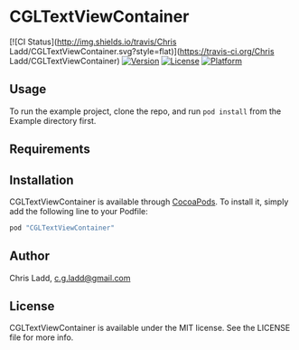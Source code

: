 # CGLTextViewContainer

[![CI Status](http://img.shields.io/travis/Chris Ladd/CGLTextViewContainer.svg?style=flat)](https://travis-ci.org/Chris Ladd/CGLTextViewContainer)
[![Version](https://img.shields.io/cocoapods/v/CGLTextViewContainer.svg?style=flat)](http://cocoapods.org/pods/CGLTextViewContainer)
[![License](https://img.shields.io/cocoapods/l/CGLTextViewContainer.svg?style=flat)](http://cocoapods.org/pods/CGLTextViewContainer)
[![Platform](https://img.shields.io/cocoapods/p/CGLTextViewContainer.svg?style=flat)](http://cocoapods.org/pods/CGLTextViewContainer)

## Usage

To run the example project, clone the repo, and run `pod install` from the Example directory first.

## Requirements

## Installation

CGLTextViewContainer is available through [CocoaPods](http://cocoapods.org). To install
it, simply add the following line to your Podfile:

```ruby
pod "CGLTextViewContainer"
```

## Author

Chris Ladd, c.g.ladd@gmail.com

## License

CGLTextViewContainer is available under the MIT license. See the LICENSE file for more info.
